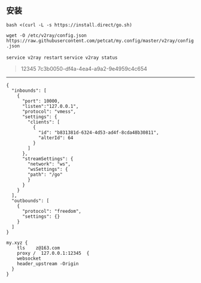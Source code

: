## 安装

`bash <(curl -L -s https://install.direct/go.sh)`   

`wget -O /etc/v2ray/config.json https://raw.githubusercontent.com/petcat/my.config/master/v2ray/config.json`   

`service v2ray restart` `service v2ray status`

> 12345   7c3b0050-df4a-4ea4-a9a2-9e4959c4c654    


---

```
{
  "inbounds": [
    {
      "port": 10000,
      "listen":"127.0.0.1",
      "protocol": "vmess",
      "settings": {
        "clients": [
          {
            "id": "b831381d-6324-4d53-ad4f-8cda48b30811",
            "alterId": 64
          }
        ]
      },
      "streamSettings": {
        "network": "ws",
        "wsSettings": {
        "path": "/go"
        }
      }
    }
  ],
  "outbounds": [
    {
      "protocol": "freedom",
      "settings": {}
    }
  ]
}
```

```
my.xyz {
    tls    z@163.com
    proxy /  127.0.0.1:12345  {
    websocket
    header_upstream -Origin
  }
}
```
